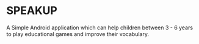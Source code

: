 # SPEAKUP

A Simple Android application which can help children between 3 - 6 years to play educational games and improve their vocabulary.
